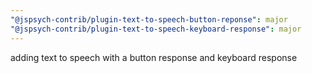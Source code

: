 ```yaml
---
"@jspsych-contrib/plugin-text-to-speech-button-reponse": major
"@jspsych-contrib/plugin-text-to-speech-keyboard-response": major
---
```


adding text to speech with a button response and keyboard response

